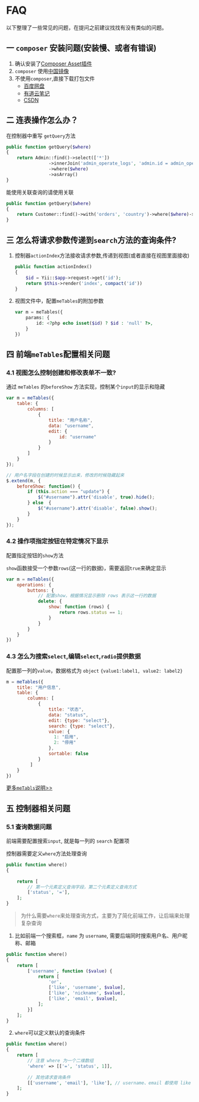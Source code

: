FAQ
===

以下整理了一些常见的问题，在提问之前建议找找有没有类似的问题。

## 一 `composer` 安装问题(安装慢、或者有错误)

1. 确认安装了[Composer Asset插件](https://github.com/fxpio/composer-asset-plugin)
2. `composer` 使用[中国镜像](https://pkg.phpcomposer.com/)
3. 不使用`composer`,直接下载打包文件
   * [百度网盘](https://pan.baidu.com/s/1frc7FxxL1Pkf2dd06m0tlA)
   * [有道云笔记](https://note.youdao.com/ynoteshare1/index.html?id=4e1e59dd2ec2541796105d4d7afdb3c9)
   * [CSDN](https://download.csdn.net/download/myliujx/11193963)

## 二 连表操作怎么办？

在控制器中重写 `getQuery`方法

```php
public function getQuery($where)
{
    return Admin::find()->select(['*'])
                ->innerJoin('admin_operate_logs', 'admin.id = admin_operate_logs.admin_id')
                ->where($where)
                ->asArray()
}
```

能使用关联查询的请使用关联

```php
public function getQuery($where)
{
    return Customer::find()->with('orders', 'country')->where($where)->asArray()
}
```

## 三 怎么将请求参数传递到`search`方法的查询条件?

1. 控制器`actionIndex`方法接收请求参数,传递到视图(或者直接在视图里面接收)

    ```php
    public function actionIndex()
    {
        $id = Yii::$app->request->get('id');
        return $this->render('index', compact('id'))
    }
    ```

2. 视图文件中，配置`meTables`的附加参数

    ```php
    var m = meTables({
        params: {
            id: <?php echo isset($id) ? $id : 'null' ?>,
        }
    })
    ```
    
## 四 前端`meTables`配置相关问题

### 4.1 视图怎么控制创建和修改表单不一致?

通过 `meTables` 的`beforeShow` 方法实现，控制某个`input`的显示和隐藏

```js
var m = meTables({
    table: {
        columns: [
            {
                title: "用户名称",
                data: "username",
                edit: {
                    id: "username"
                }
            }
        ]
    }
});

// 用户名字段在创建的时候显示出来，修改的时候隐藏起来
$.extend(m, {
    beforeShow: function() {
        if (this.action === "update") {
            $("#username").attr('disable', true).hide();
        } else  {
            $("#username").attr('disable', false).show();
        }
    }
});
```

### 4.2 操作项指定按钮在特定情况下显示

配置指定按钮的`show`方法

`show`函数接受一个参数`rows`(这一行的数据)，需要返回`true`来确定显示

```js
var m = meTables({
    operations: {
        buttons: {
            // 配置show，根据情况显示删除 rows 表示这一行的数据
            delete: {
                show: function (rows) {
                    return rows.status == 1;
                }
            }
        }
    }
})
```

### 4.3 怎么为搜索`select`,编辑`select`,`radio`提供数据

配置那一列的`value`，数据格式为 `object` `{value1:label1, value2: label2}`

```js
m = meTables({
    title: "用户信息",
    table: {
        columns: [
            {
                title: "状态",
                data: "status", 
                edit: {type: "select"},
                search: {type: "select"},
                value: {
                  1: "启用",
                  2: "停用"  
                },
                sortable: false
            }
         ]
    }
})

```

[更多`meTabls`说明>>](./metables.md)

## 五 控制器相关问题

### 5.1 查询数据问题

前端需要配置搜索`input`, 就是每一列的 `search` 配置项

控制器需要定义`where`方法处理查询

```php
public function where()
{
    
    return [
        // 第一个元素定义查询字段，第二个元素定义查询方式
        ['status', '='],
    ];
}
```
>为什么需要`where`来处理查询方式，主要为了简化前端工作，让后端来处理复杂查询

1. 比如前端一个搜索框，`name` 为 `username`, 需要后端同时搜索用户名、用户昵称、邮箱
```php
public function where()
{
    return [
        ['username', function ($value) {
            return [
                'or', 
                ['like', 'username', $value], 
                ['like', 'nickname', $value],
                ['like', 'email', $value],
            ];
        }]
    ];
}
```

2. `where`可以定义默认的查询条件
```php
public function where()
{
    return [
        // 注意 where 为一个二维数组
        'where' => [['=', 'status', 1]],
        
        // 其他请求查询条件 
        [['username', 'email'], 'like'], // username、email 都使用 like 查询
    ];
}
```